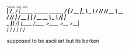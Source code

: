    .___       __                               __   
  __| _/____ _/  |______    ______ ______ _____/  |_ 
 / __ |\__  \\   __\__  \  /  ___//  ___// __ \   __\
/ /_/ | / __ \|  |  / __ \_\___ \ \___ \\  ___/|  |  
\____ |(____  /__| (____  /____  >____  >\___  >__|  
     \/     \/          \/     \/     \/     \/      

supposed to be ascii art but its borken
